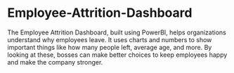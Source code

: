 # Employee-Attrition-Dashboard
The Employee Attrition Dashboard, built using PowerBI, helps organizations understand why employees leave. It uses charts and numbers to show important things like how many people left, average age, and more. By looking at these, bosses can make better choices to keep employees happy and make the company stronger.
